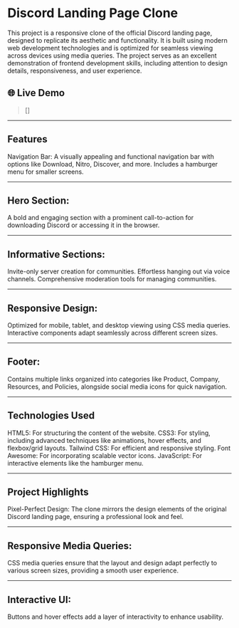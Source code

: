 # Discord Landing Page Clone
This project is a responsive clone of the official Discord landing page, designed to replicate its aesthetic and functionality. It is built using modern web development technologies and is optimized for seamless viewing across devices using media queries. The project serves as an excellent demonstration of frontend development skills, including attention to design details, responsiveness, and user experience.

## 🌐 Live Demo

> []
---

## Features
Navigation Bar:
A visually appealing and functional navigation bar with options like Download, Nitro, Discover, and more. Includes a hamburger menu for smaller screens.

---

## Hero Section:
A bold and engaging section with a prominent call-to-action for downloading Discord or accessing it in the browser.

---

## Informative Sections:
Invite-only server creation for communities.
Effortless hanging out via voice channels.
Comprehensive moderation tools for managing communities.

---

## Responsive Design:
Optimized for mobile, tablet, and desktop viewing using CSS media queries.
Interactive components adapt seamlessly across different screen sizes.

---

## Footer:
Contains multiple links organized into categories like Product, Company, Resources, and Policies, alongside social media icons for quick navigation.

---

## Technologies Used
HTML5: For structuring the content of the website.
CSS3: For styling, including advanced techniques like animations, hover effects, and flexbox/grid layouts.
Tailwind CSS: For efficient and responsive styling.
Font Awesome: For incorporating scalable vector icons.
JavaScript: For interactive elements like the hamburger menu.

---

## Project Highlights
Pixel-Perfect Design:
The clone mirrors the design elements of the original Discord landing page, ensuring a professional look and feel.

---

## Responsive Media Queries:
CSS media queries ensure that the layout and design adapt perfectly to various screen sizes, providing a smooth user experience.

---

## Interactive UI:
Buttons and hover effects add a layer of interactivity to enhance usability.

